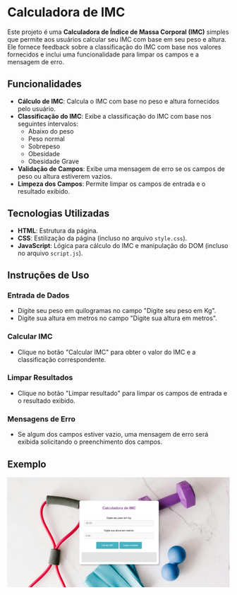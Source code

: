 # Calculadora de IMC

Este projeto é uma **Calculadora de Índice de Massa Corporal (IMC)** simples que permite aos usuários calcular seu IMC com base em seu peso e altura. Ele fornece feedback sobre a classificação do IMC com base nos valores fornecidos e inclui uma funcionalidade para limpar os campos e a mensagem de erro.

## Funcionalidades

- **Cálculo de IMC**: Calcula o IMC com base no peso e altura fornecidos pelo usuário.
- **Classificação do IMC**: Exibe a classificação do IMC com base nos seguintes intervalos:
  - Abaixo do peso
  - Peso normal
  - Sobrepeso
  - Obesidade
  - Obesidade Grave
- **Validação de Campos**: Exibe uma mensagem de erro se os campos de peso ou altura estiverem vazios.
- **Limpeza dos Campos**: Permite limpar os campos de entrada e o resultado exibido.

## Tecnologias Utilizadas

- **HTML**: Estrutura da página.
- **CSS**: Estilização da página (incluso no arquivo `style.css`).
- **JavaScript**: Lógica para cálculo do IMC e manipulação do DOM (incluso no arquivo `script.js`).

## Instruções de Uso

### Entrada de Dados

- Digite seu peso em quilogramas no campo "Digite seu peso em Kg".
- Digite sua altura em metros no campo "Digite sua altura em metros".

### Calcular IMC

- Clique no botão "Calcular IMC" para obter o valor do IMC e a classificação correspondente.

### Limpar Resultados

- Clique no botão "Limpar resultado" para limpar os campos de entrada e o resultado exibido.

### Mensagens de Erro

- Se algum dos campos estiver vazio, uma mensagem de erro será exibida solicitando o preenchimento dos campos.

## Exemplo

![Calculadora de IMC](CalculadoraIMC.png)
